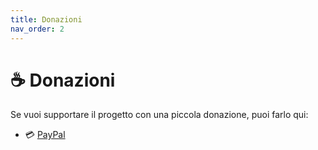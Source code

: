 ```yaml
---
title: Donazioni
nav_order: 2
---
```


# ☕ Donazioni

Se vuoi supportare il progetto con una piccola donazione, puoi farlo qui:

- 💳 [PayPal](paypal.me/MarcoMarino747)
